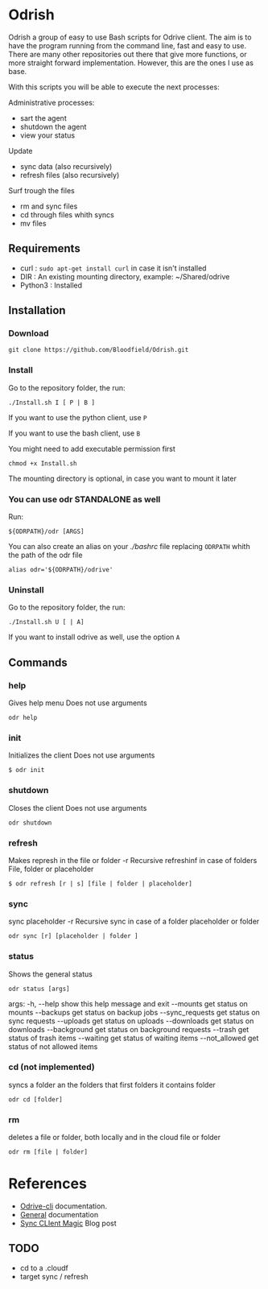 #	Odrish	#

Odrish a group of easy to use Bash scripts for Odrive client.
The aim is to have the program running  from the command line, fast and easy to use.
There are many other repositories out there that give more functions, or more straight forward implementation.
However, this are the ones I use as base.

With this scripts you will be able to execute the next processes:

Administrative processes:
+ sart the agent 
+ shutdown the agent
+ view your status

Update
+ sync data (also recursively)
+ refresh files (also recursively)

Surf trough the files
+ rm and sync files 
+ cd through files whith syncs
+ mv files

##	Requirements

+	curl	:	`sudo apt-get install curl` in case it isn't installed
+	DIR		:	An existing mounting directory, example: ~/Shared/odrive
+	Python3	:	Installed

##	Installation 

###	Download
`git clone https://github.com/Bloodfield/Odrish.git`

### Install
Go to the repository folder, the run:

```
./Install.sh I [ P | B ]
```

If you want to use the python client, use `P`

If you want to use the bash client, use `B`

You might need to add executable permission first

```
chmod +x Install.sh 
```

The mounting directory is optional, in case you want to mount it later

### You can use odr STANDALONE as well

Run:
```
${ODRPATH}/odr [ARGS]
```

You can also create an alias on your *./bashrc* file replacing `ODRPATH` whith the path of the odr file
```
alias odr='${ODRPATH}/odrive'
```

###	Uninstall

Go to the repository folder, the run:

```
./Install.sh U [ | A]
```
If you want to install odrive as well, use the option `A` 

##	Commands

###		help

Gives help menu
Does not use arguments

```
odr help
```


###		init

Initializes the client
Does not use arguments


```
$ odr init
```


###		shutdown

Closes the client
Does not use arguments
```
odr shutdown
```
###		refresh
Makes represh in the file or folder
-r
Recursive refreshinf in case of folders
File, folder or placeholder
```
$ odr refresh [r | s] [file | folder | placeholder]
```
###		sync
sync placeholder
-r
Recursive sync in case of a folder
placeholder or folder
```
odr sync [r] [placeholder | folder ]
```
###		status
Shows the general status
```
odr status [args]
```
args:
      -h, --help       show this help message and exit
      --mounts         get status on mounts
      --backups        get status on backup jobs
      --sync_requests  get status on sync requests
      --uploads        get status on uploads
      --downloads      get status on downloads
      --background     get status on background requests
      --trash          get status of trash items
      --waiting        get status of waiting items
      --not_allowed    get status of not allowed items

###		cd (not implemented)
syncs a folder an the folders that first folders it contains
folder
```
odr cd [folder]
```
###		rm
deletes a file or folder, both locally and in the cloud
file or folder
```
odr rm [file | folder]
```

#	References

+	[Odrive-cli](https://docs.odrive.com/docs/odrive-cli) documentation.
+	[General](https://docs.odrive.com/docs/odrive-sync-agent#sync-agent-and-cli-overview?utm_source=medium-cli-magic&utm_medium=blog&utm_campaign=general) documentation
+	[Sync CLIent Magic](https://medium.odrive.com/sync-client-magic-602d858731de) Blog post


##	TODO

+ cd to a .cloudf
+ target sync / refresh

